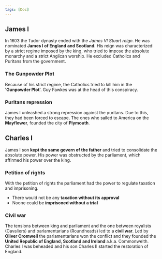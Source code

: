 ```yaml
---
tags: [Doc]
---
```

## James I
In 1603 the Tudor dynasty ended with the *James VI Stuart reign*. He was nominated **James I of England and Scotland**. His reign was characterized by a strict regime imposed by the king, who tried to impose the absolute monarchy and a strict Anglican worship. He excluded Catholics and Puritans from the government.

### The Gunpowder Plot
Because of his strict regime, the Catholics tried to kill him in the '**Gunpowder Plot**'. Guy Fawkes was at the head of this conspiracy.

### Puritans repression
James I unleashed a strong repression against the puritans. Due to this, they had been forced to escape. The ones who sailed to America on the **Mayflower**, founded the city of **Plymouth**.

## Charles I
James I son **kept the same govern of the father** and tried to consolidate the absolute power. His power was obstructed by the parliament, which affirmed his power over the king.

### Petition of rights
With the petition of rights the parliament had the power to regulate taxation and imprisoning. 
- There would not be any **taxation without its approval**
- Noone could be **imprisoned without a trial**

### Civil war
The tensions between king and parliament and the one between royalists (Cavaliers) and parlamentarians (Roundheads) led to a **civil war**.
Led by **Oliver Cromwell** the parlamentarians won the conflict and they founded the **United Republic of England, Scotland and Ireland** a.k.a. Commonwelth.
Charles I was beheaded and his son Charles II started the restoration of England.